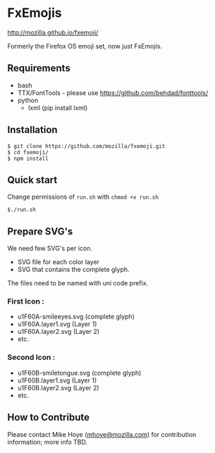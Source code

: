 # FxEmojis
http://mozilla.github.io/fxemoji/

Formerly the Firefox OS emoji set, now just FxEmojis. 

## Requirements

* bash
* TTX/FontTools - please use https://github.com/behdad/fonttools/
* python
  - lxml (pip install lxml)

## Installation
```
$ git clone https://github.com/mozilla/fxemoji.git
$ cd fxemoji/
$ npm install
```

## Quick start
Change permissions of `run.sh` with `chmod +x run.sh`
```
$./run.sh
```

## Prepare SVG's
We need few SVG's per icon.
  - SVG file for each color layer
  - SVG that contains the complete glyph.

The files need to be named with uni code prefix.

### First Icon :
- u1F60A-smileeyes.svg (complete glyph)
- u1F60A.layer1.svg (Layer 1)
- u1F60A.layer2.svg (Layer 2)
- etc.

### Second Icon :
- u1F60B-smiletongue.svg (complete glyph)
- u1F60B.layer1.svg (Layer 1)
- u1F60B.layer2.svg (Layer 2)
- etc.

## How to Contribute

Please contact Mike Hoye (mhoye@mozilla.com) for contribution information; more info TBD. 
